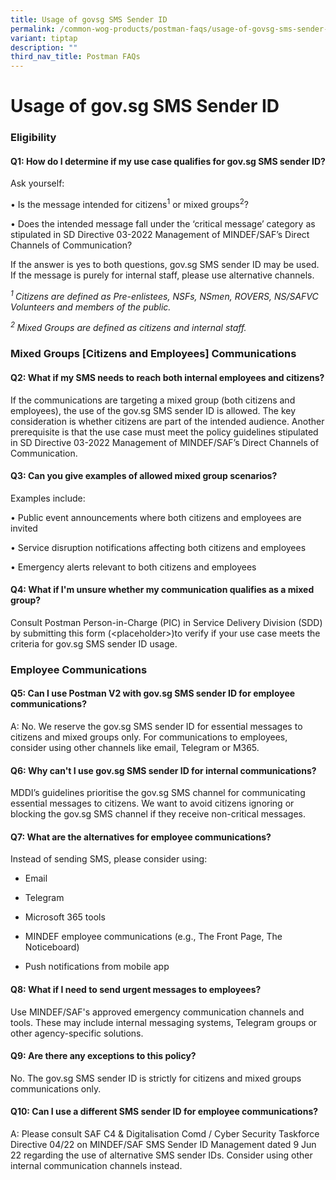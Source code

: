```yaml
---
title: Usage of govsg SMS Sender ID
permalink: /common-wog-products/postman-faqs/usage-of-govsg-sms-sender-id/
variant: tiptap
description: ""
third_nav_title: Postman FAQs
---
```

<h1><strong>Usage of gov.sg SMS Sender ID</strong></h1>
<h3><strong>Eligibility</strong></h3>
<h4>Q1: How do I determine if my use case qualifies for gov.sg SMS sender ID?</h4>
<p>Ask yourself:</p>
<p>• Is the message intended for citizens<sup>1</sup> or mixed groups<sup>2</sup>?</p>
<p>• Does the intended message fall under the ‘critical message’ category
as stipulated in SD Directive 03-2022 Management of MINDEF/SAF’s Direct
Channels of Communication?</p>
<p>If the answer is yes to both questions, gov.sg SMS sender ID may be used.
If the message is purely for internal staff, please use alternative channels.</p>
<p><em><sup>1 </sup>Citizens are defined as Pre-enlistees, NSFs, NSmen, ROVERS, NS/SAFVC Volunteers and members of the public.</em>
</p>
<p><em><sup>2 </sup>Mixed Groups are defined as citizens and internal staff.</em>
</p>
<h3><strong>Mixed Groups [Citizens and Employees] Communications</strong></h3>
<h4>Q2: What if my SMS needs to reach both internal employees and citizens?</h4>
<p>If the communications are targeting a mixed group (both citizens and employees),
the use of the gov.sg SMS sender ID is allowed. The key consideration is
whether citizens are part of the intended audience. Another prerequisite
is that the use case must meet the policy guidelines stipulated in SD Directive
03-2022 Management of MINDEF/SAF’s Direct Channels of Communication.</p>
<h4>Q3: Can you give examples of allowed mixed group scenarios?</h4>
<p>Examples include:</p>
<p>• Public event announcements where both citizens and employees are invited</p>
<p>• Service disruption notifications affecting both citizens and employees</p>
<p>• Emergency alerts relevant to both citizens and employees</p>
<h4>Q4: What if I'm unsure whether my communication qualifies as a mixed group?</h4>
<p>Consult Postman Person-in-Charge (PIC) in Service Delivery Division (SDD)
by submitting this form (&lt;placeholder&gt;)to verify if your use case
meets the criteria for gov.sg SMS sender ID usage.</p>
<p></p>
<h3><strong>Employee Communications</strong></h3>
<h4>Q5: Can I use Postman V2 with gov.sg SMS sender ID for employee communications?</h4>
<p>A: No. We reserve the gov.sg SMS sender ID for essential messages to citizens
and mixed groups only. For communications to employees, consider using
other channels like email, Telegram or M365.</p>
<h4>Q6: Why can't I use gov.sg SMS sender ID for internal communications?</h4>
<p>MDDI’s guidelines prioritise the gov.sg SMS channel for communicating
essential messages to citizens. We want to avoid citizens ignoring or blocking
the gov.sg SMS channel if they receive non-critical messages.</p>
<h4>Q7: What are the alternatives for employee communications?</h4>
<p>Instead of sending SMS, please consider using:</p>
<ul data-tight="true" class="tight">
<li>
<p>Email</p>
</li>
<li>
<p>Telegram</p>
</li>
<li>
<p>Microsoft 365 tools</p>
</li>
<li>
<p>MINDEF employee communications (e.g., The Front Page, The Noticeboard)</p>
</li>
<li>
<p>Push notifications from mobile app</p>
</li>
</ul>
<h4>Q8: What if I need to send urgent messages to employees?</h4>
<p>Use MINDEF/SAF's approved emergency communication channels and tools.
These may include internal messaging systems, Telegram groups or other
agency-specific solutions.</p>
<h4>Q9: Are there any exceptions to this policy?</h4>
<p>No. The gov.sg SMS sender ID is strictly for citizens and mixed groups
communications only.</p>
<h4>Q10: Can I use a different SMS sender ID for employee communications?</h4>
<p>A: Please consult SAF C4 &amp; Digitalisation Comd / Cyber Security Taskforce
Directive 04/22 on MINDEF/SAF SMS Sender ID Management dated 9 Jun 22 regarding
the use of alternative SMS sender IDs. Consider using other internal communication
channels instead.</p>